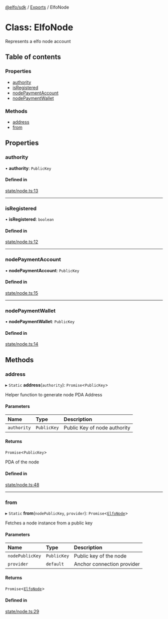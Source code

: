 [@elfo/sdk](../README.md) / [Exports](../modules.md) / ElfoNode

# Class: ElfoNode

Represents a elfo node account

## Table of contents

### Properties

- [authority](ElfoNode.md#authority)
- [isRegistered](ElfoNode.md#isregistered)
- [nodePaymentAccount](ElfoNode.md#nodepaymentaccount)
- [nodePaymentWallet](ElfoNode.md#nodepaymentwallet)

### Methods

- [address](ElfoNode.md#address)
- [from](ElfoNode.md#from)

## Properties

### authority

• **authority**: `PublicKey`

#### Defined in

[state/node.ts:13](https://github.com/subrina-protocol/subrina-sdk/blob/21d16a2/src/state/node.ts#L13)

___

### isRegistered

• **isRegistered**: `boolean`

#### Defined in

[state/node.ts:12](https://github.com/subrina-protocol/subrina-sdk/blob/21d16a2/src/state/node.ts#L12)

___

### nodePaymentAccount

• **nodePaymentAccount**: `PublicKey`

#### Defined in

[state/node.ts:15](https://github.com/subrina-protocol/subrina-sdk/blob/21d16a2/src/state/node.ts#L15)

___

### nodePaymentWallet

• **nodePaymentWallet**: `PublicKey`

#### Defined in

[state/node.ts:14](https://github.com/subrina-protocol/subrina-sdk/blob/21d16a2/src/state/node.ts#L14)

## Methods

### address

▸ `Static` **address**(`authority`): `Promise`<`PublicKey`\>

Helper function to generate node PDA Address

#### Parameters

| Name | Type | Description |
| :------ | :------ | :------ |
| `authority` | `PublicKey` | Public Key of node authority |

#### Returns

`Promise`<`PublicKey`\>

PDA of the node

#### Defined in

[state/node.ts:48](https://github.com/subrina-protocol/subrina-sdk/blob/21d16a2/src/state/node.ts#L48)

___

### from

▸ `Static` **from**(`nodePublicKey`, `provider`): `Promise`<[`ElfoNode`](ElfoNode.md)\>

Fetches a node instance from a public key

#### Parameters

| Name | Type | Description |
| :------ | :------ | :------ |
| `nodePublicKey` | `PublicKey` | Public key of the node |
| `provider` | `default` | Anchor connection provider |

#### Returns

`Promise`<[`ElfoNode`](ElfoNode.md)\>

#### Defined in

[state/node.ts:29](https://github.com/subrina-protocol/subrina-sdk/blob/21d16a2/src/state/node.ts#L29)
